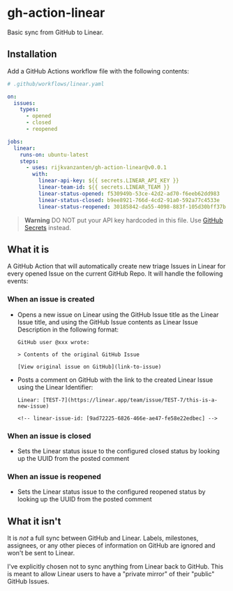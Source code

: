 # gh-action-linear

Basic sync from GitHub to Linear.

## Installation

Add a GitHub Actions workflow file with the following contents:

```yaml
# .github/workflows/linear.yaml

on:
  issues:
    types:
      - opened
      - closed
      - reopened

jobs:
  linear:
    runs-on: ubuntu-latest
    steps:
      - uses: rijkvanzanten/gh-action-linear@v0.0.1
        with:
          linear-api-key: ${{ secrets.LINEAR_API_KEY }}
          linear-team-id: ${{ secrets.LINEAR_TEAM }}
          linear-status-opened: f530949b-53ce-42d2-ad70-f6eeb62dd983
          linear-status-closed: b9ee8921-766d-4cd2-91a0-592a77c4533e
          linear-status-reopened: 30185842-da55-4098-883f-105d30bff37b
```

> **Warning**
> DO NOT put your API key hardcoded in this file. Use [GitHub
> Secrets](https://docs.github.com/en/actions/security-guides/encrypted-secrets) instead.

## What it is

A GitHub Action that will automatically create new triage Issues in Linear for every opened Issue on
the current GitHub Repo. It will handle the following events:

### When an issue is **created**

- Opens a new issue on Linear using the GitHub Issue title as the Linear Issue title, and using the
  GitHub Issue contents as Linear Issue Description in the following format:
  ```
  GitHub user @xxx wrote:

  > Contents of the original GitHub Issue

  [View original issue on GitHub](link-to-issue)
  ```
- Posts a comment on GitHub with the link to the created Linear Issue using the Linear Identifier:
  ```
  Linear: [TEST-7](https://linear.app/team/issue/TEST-7/this-is-a-new-issue)

  <!-- linear-issue-id: [9ad72225-6826-466e-ae47-fe58e22edbec] -->
  ```

### When an issue is **closed**

- Sets the Linear status issue to the configured closed status by looking up the UUID from the posted comment

### When an issue is **reopened**

- Sets the Linear status issue to the configured reopened status by looking up the UUID from the posted comment

## What it isn't

It is _not_ a full sync between GitHub and Linear. Labels, milestones, assignees, or any other
pieces of information on GitHub are ignored and won't be sent to Linear.

I've explicitly chosen not to sync anything from Linear back to GitHub. This is meant to allow
Linear users to have a "private mirror" of their "public" GitHub Issues.

